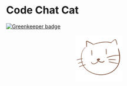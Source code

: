 # Code Chat Cat

[![Greenkeeper badge](https://badges.greenkeeper.io/ginpei/code-chat-cat.svg)](https://greenkeeper.io/)

<div align="center"><img height="128" src="./src/assets/logo-512.png" width="128" /></div>
